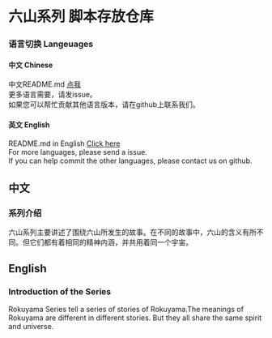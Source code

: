 
# 六山系列 脚本存放仓库
### 语言切换 Langeuages
#### 中文 Chinese
中文README.md [点我](##ChineseV)  
更多语言需要，请发issue。  
如果您可以帮忙贡献其他语言版本，请在github上联系我们。
#### 英文 English
README.md in English [Click here](#EnglishV)  
For more languages, please send a issue.  
If you can help commit the other languages, please contact us on github.  
<a id="ChineseV"></a>  
## 中文
### 系列介绍
六山系列主要讲述了围绕六山所发生的故事。在不同的故事中，六山的含义有所不同。但它们都有着相同的精神内涵，并共用着同一个宇宙。
<a id="EnglishV"></a>  
## English
### Introduction of the Series
Rokuyama Series tell a series of stories of Rokuyama.The meanings of Rokuyama are different in different stories. But they all share the same spirit and universe.